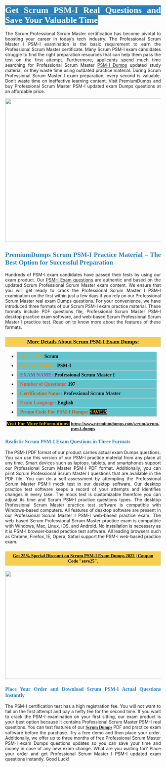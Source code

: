 <h1 style="text-align: justify;"><span style="color:#ffffff;"><span style="font-family:Georgia,serif;"><strong><span style="background-color:#2980b9;">Get Scrum PSM-I Real Questions and Save Your Valuable Time</span></strong></span></span></h1>

<p style="text-align: justify;">The Scrum Professional Scrum Master certification has become pivotal to boosting your career in today’s tech industry. The Professional Scrum Master I PSM-I examination is the basic requirement to earn the Professional Scrum Master certificate. Many Scrum PSM-I exam candidates struggle to find the right preparation resources that can help them pass the test on the first attempt. Furthermore, applicants spend much time searching for Professional Scrum Master <a href="https://www.premiumdumps.com/scrum/scrum-psm-i-dumps">PSM-I Dumps</a> updated study material, or they waste time using outdated practice material. During Scrum Professional Scrum Master I exam preparation, every second is valuable. Don’t waste time on ineffective learning content. Visit PremiumDumps and buy Professional Scrum Master PSM-I updated exam Dumps questions at an affordable price.</p>

<p style="text-align: center;"><a href="https://www.premiumdumps.com/scrum/scrum-psm-i-dumps"><img alt="" src="https://i.imgur.com/KJGzbJ2.jpeg" style="width: 700px; height: 465px;" /></a></p>

<h2 style="text-align: justify;"><span style="color:#2980b9;"><span style="font-family:Georgia,serif;"><strong>PremiumDumps Scrum PSM-I Practice Material – The Best Option for Successful Preparation</strong></span></span></h2>

<p style="text-align: justify;">Hundreds of PSM-I exam candidates have passed their tests by using our exam product. Our <a href="https://www.premiumdumps.com/scrum/scrum-psm-i-dumps">PSM-I Exam questions</a> are authentic and based on the updated Scrum Professional Scrum Master exam content. We ensure that you will get ready to crack the Professional Scrum Master I PSM-I examination on the first within just a few days if you rely on our Professional Scrum Master real exam Dumps questions. For your convenience, we have introduced three formats of our Scrum PSM-I exam practice material. These formats include PDF questions file, Professional Scrum Master PSM-I desktop practice exam software, and web-based Scrum Professional Scrum Master I practice test. Read on to know more about the features of these formats.</p>

<h3 style="background: #f7ce50; border: 1px solid rgb(204, 204, 204); padding: 5px 10px; text-align: center;"><span style="font-family:Georgia,serif;"><u><u><span style="color:#000000;"><span style="font-size:11pt"><span style="line-height:normal"><b><span style="font-size:13.0pt"><span cambria="">More Details About Scrum PSM-I Exam Dumps:</span></span></b></span></span></span></u></u></span></h3>

<ul>
	<li style="margin:0cm 10pt">
	<div style="background:#61c4cd; border: 1px solid rgb(204, 204, 204); padding: 5px 10px; text-align: justify;"><span style="font-family:Georgia,serif;"><span style="font-size:11pt"><span style="line-height:normal"><b><span style="font-size:12.0pt"><span new="" roman="" times=""><span style="color:#f39c12;">VENDOR:</span> <span style="color:#000000;">Scrum</span></span></span></b></span></span></span></div>
	</li>
	<li style="margin:0cm 10pt">
	<div style="background: #61c4cd; border: 1px solid rgb(204, 204, 204); padding: 5px 10px; text-align: justify;"><span style="font-family:Georgia,serif;"><span style="font-size:11pt"><span style="line-height:normal"><b><span style="font-size:12.0pt"><span new="" roman="" times=""><span style="color:#f39c12;">EXAM CCODE:</span> <span style="color:#000000;">PSM-I</span></span></span></b></span></span></span></div>
	</li>
	<li style="margin:0cm 10pt">
	<div style="background: #61c4cd; border: 1px solid rgb(204, 204, 204); padding: 5px 10px; text-align: justify;"><span style="font-family:Georgia,serif;"><span style="font-size:11pt"><span style="line-height:normal"><b><span style="font-size:12.0pt"><span new="" roman="" times=""><span style="color:#8e44ad;">EXAM NAME:</span> <span style="color:#000000;">Professional Scrum Master I</span></span></span></b></span></span></span></div>
	</li>
	<li style="margin:0cm 10pt">
	<div style="background: #61c4cd; border: 1px solid rgb(204, 204, 204); padding: 5px 10px;"><span style="font-family:Georgia,serif;"><span style="font-size:11pt"><span style="line-height:normal"><b><span style="font-size:12.0pt"><span new="" roman="" times=""><span style="color:#e74c3c;">Number of Questions:</span><span style="color:#000000;"><span style="color:#f1c40f;"> </span>197</span></span></span></b></span></span></span></div>
	</li>
	<li style="margin:0cm 10pt">
	<div style="background: #61c4cd; border: 1px solid rgb(204, 204, 204); padding: 5px 10px; text-align: justify;"><span style="font-family:Georgia,serif;"><span style="font-size:11pt"><span style="line-height:normal"><b><span style="font-size:12.0pt"><span new="" roman="" times=""><span style="color:#d35400;">Certification Name:</span> Professional Scrum Master</span></span></b></span></span></span></div>
	</li>
	<li style="margin:0cm 10pt">
	<div style="background: #61c4cd; border: 1px solid rgb(204, 204, 204); padding: 5px 10px; text-align: justify;"><span style="font-family:Georgia,serif;"><span style="font-size:11pt"><span style="line-height:normal"><b><span style="font-size:12.0pt"><span new="" roman="" times=""><span style="color:#e74c3c;">Exam Language:</span> <span style="color:#000000;">English</span></span></span></b></span></span></span></div>
	</li>
	<li style="margin:0cm 10pt">
	<div style="background: #61c4cd; border: 1px solid rgb(204, 204, 204); padding: 5px 10px;"><span style="font-family:Georgia,serif;"><span style="font-size:11pt"><span style="line-height:normal"><b><span style="font-size:12.0pt"><span new="" roman="" times=""><span style="color:#d35400;">Promo Code For PSM-I Dumps:</span><span style="color:#f1c40f;"> <span style="background-color:#000000;">SAVE</span></span><span style="color:#ffffff;"><span style="background-color:#000000;">25</span></span></span></span></b></span></span></span></div>
	</li>
</ul>

<p style="text-align: center;"><span style="font-family:Georgia,serif;"><strong><span style="font-size:16px;"><span style="color:#f1c40f;"><span style="background-color:#000000;">Visit For More InFormations:</span></span></span> <a href="https://www.premiumdumps.com/scrum/scrum-psm-i-dumps">https://www.premiumdumps.com/scrum/scrum-psm-i-dumps</a></strong></span></p>

<h3 style="text-align: justify;"><span style="color:#2980b9;"><span style="font-family:Georgia,serif;"><strong><strong><strong>Realistic Scrum PSM-I Exam Questions in Three Formats</strong></strong></strong></span></span></h3>

<p style="text-align: justify;">The PSM-I PDF format of our product carries actual exam Dumps questions. You can use this version of our PSM-I practice material from any place at any time. Smart devices such as laptops, tablets, and smartphones support our Professional Scrum Master PSM-I PDF format. Additionally, you can print Scrum Professional Scrum Master I questions that are available in the PDF file. You can do a self-assessment by attempting the Professional Scrum Master PSM-I mock test in our desktop software. Our desktop practice test software keeps a record of your attempts and identifies changes in every take. The mock test is customizable therefore you can adjust its time and Scrum PSM-I practice questions types. The desktop Professional Scrum Master practice test software is compatible with Windows-based computers. All features of desktop software are present in our Professional Scrum Master I PSM-I web-based practice exam. The web-based Scrum Professional Scrum Master practice exam is compatible with Windows, Mac, Linux, IOS, and Android. No installation is necessary as it is PSM-I browser-based practice test software. All leading browsers such as Chrome, Firefox, IE, Opera, Safari support the PSM-I web-based practice exam.</p>

<h3 style="background: rgb(247, 206, 80); border: 1px solid rgb(204, 204, 204); padding: 5px 10px; text-align: center;"><span style="font-family:Georgia,serif;"><u><span style="color:#000000;"><span style="font-size:11pt;"><span style="line-height:normal;"><b><span cambria="">Get 25% Special Discount on Scrum PSM-I Exam Dumps 2022 | Coupon Code "save25".</span></b></span></span></span></u></span></h3>

<p style="text-align: center;"><strong><strong><a href="https://www.premiumdumps.com/scrum/scrum-psm-i-dumps"><img alt="" src="https://i.imgur.com/F18GQwv.jpeg" style="width: 700px; height: 350px;" /></a></strong></strong></p>

<h3 style="text-align: justify;"><strong><span style="color:#2980b9;"><span style="font-family:Georgia,serif;"><strong><strong><strong>Place Your Order and Download Scrum PSM-I Actual Questions Instantly</strong></strong></strong></span></span></strong></h3>

<p style="text-align: justify;">The PSM-I certification test has a high registration fee. You will not want to fail on the first attempt and pay a hefty fee for the second time. If you want to crack the PSM-I examination on your first sitting, our exam product is your best option because it contains Professional Scrum Master PSM-I real questions. You can test features of our <span style="font-family:Georgia,serif;"><strong><a href="https://www.premiumdumps.com/scrum-exam-dumps">Scrum Dumps</a></strong></span> PDF and practice exam software before the purchase. Try a free demo and then place your order. Additionally, we offer up to three months of free Professional Scrum Master PSM-I exam Dumps questions updates so you can save your time and money in case of any new exam change. What are you waiting for? Place your order and get Professional Scrum Master I PSM-I updated exam questions instantly. Good Luck!</p>
